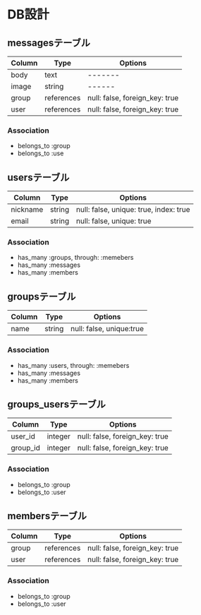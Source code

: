 

# DB設計

## messagesテーブル
|Column|Type|Options|
|------|----|-------|
|body|text|-------|
|image|string|------|
|group|references|null: false, foreign_key: true|
|user|references|null: false, foreign_key: true|

### Association
- belongs_to :group
- belongs_to :use

## usersテーブル
|Column|Type|Options|
|------|----|-------|
|nickname|string|null: false, unique: true, index: true|
|email|string|null: false, unique: true|

### Association
- has_many :groups, through: :memebers
- has_many :messages
- has_many :members

## groupsテーブル
|Column|Type|Options|
|------|----|-------|
|name|string|null: false, unique:true|

### Association
- has_many :users, through: :memebers
- has_many :messages
- has_many :members

## groups_usersテーブル
|Column|Type|Options|
|------|----|-------|
|user_id|integer|null: false, foreign_key: true|
|group_id|integer|null: false, foreign_key: true|

### Association
- belongs_to :group
- belongs_to :user

## membersテーブル
|Column|Type|Options|
|------|----|-------|
|group|references|null: false, foreign_key: true|
|user|references|null: false, foreign_key: true|

### Association

- belongs_to :group
- belongs_to :user
